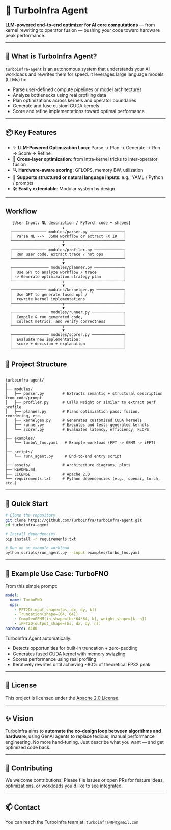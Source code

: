 # 🚀 TurboInfra Agent

**LLM-powered end-to-end optimizer for AI core computations** — from kernel rewriting to operator fusion — pushing your code toward hardware peak performance.

---

## 🧠 What is TurboInfra Agent?

`turboinfra-agent` is an autonomous system that understands your AI workloads and rewrites them for speed. It leverages large language models (LLMs) to:

- Parse user-defined compute pipelines or model architectures
- Analyze bottlenecks using real profiling data
- Plan optimizations across kernels and operator boundaries
- Generate and fuse custom CUDA kernels
- Score and refine implementations toward optimal performance

---

## 📦 Key Features

- ✨ **LLM-Powered Optimization Loop**: Parse → Plan → Generate → Run → Score → Refine
- 🧩 **Cross-layer optimization**: from intra-kernel tricks to inter-operator fusion
- 🔍 **Hardware-aware scoring**: GFLOPS, memory BW, utilization
- 📐 **Supports structured or natural language inputs**: e.g., YAML / Python / prompts
- 🛠️ **Easily extendable**: Modular system by design

---

## Workflow

       [User Input: NL description / PyTorch code + shapes]
                             ↓
      ┌─────────────── modules/parser.py ───────────────┐
      │  Parse NL -->  JSON workflow or extract FX IR   │
      └──────────────────────┬──────────────────────────┘
                             ▼
      ┌─────────────── modules/profiler.py ─────────────┐
      │  Run user code, extract trace / hot ops         │
      └──────────────────────┬──────────────────────────┘
                             ▼
      ┌──────────────── modules/planner.py ─────────────┐
      │  Use GPT to analyze workflow / trace            │
      │ -> Generate optimization strategy plan          │
      └──────────────────────┬──────────────────────────┘
                             ▼
      ┌─────────────── modules/kernelgen.py ────────────┐
      │  Use GPT to generate fused ops /                │
      │  rewrite kernel implementations                 │
      └──────────────────────┬──────────────────────────┘
                             ▼
      ┌──────────────── modules/runner.py ──────────────┐
      │  Compile & run generated code,                  │
      │  collect metrics, and verify correctness        │
      └──────────────────────┬──────────────────────────┘
                             ▼
      ┌──────────────── modules/scorer.py ──────────────┐
      │  Evaluate new implementation:                   │
      │  score + decision + explanation                 │
      └─────────────────────────────────────────────────┘



## 🧱 Project Structure

```

turboinfra-agent/
│
├── modules/
│   ├── parser.py        # Extracts semantic + structural description from code/prompt
│   ├── profiler.py      # Calls Nsight or similar to extract perf profile
│   ├── planner.py       # Plans optimization pass: fusion, reordering, etc.
│   ├── kernelgen.py     # Generates customized CUDA kernels
│   ├── runner.py        # Executes and tests generated kernels
│   └── scorer.py        # Evaluates latency, efficiency, FLOPS
│
├── examples/
│   └── turbo\_fno.yaml   # Example workload (FFT -> GEMM -> iFFT)
│
├── scripts/
│   └── run\_agent.py     # End-to-end entry script
│
├── assets/              # Architecture diagrams, plots
├── README.md
├── LICENSE              # Apache 2.0
└── requirements.txt     # Python dependencies (e.g., openai, torch, etc.)

````

---

## 🔧 Quick Start

```bash
# Clone the repository
git clone https://github.com/TurboInfra/turboinfra-agent.git
cd turboinfra-agent

# Install dependencies
pip install -r requirements.txt

# Run on an example workload
python scripts/run_agent.py --input examples/turbo_fno.yaml
````

---

## 🧪 Example Use Case: TurboFNO

From this simple prompt:

```yaml
model:
  name: TurboFNO
  ops:
    - FFT2D(input_shape=[bs, dx, dy, k])
    - Truncation(shape=[64, 64])
    - ComplexGEMM(in_shape=[bs*64*64, k], weight_shape=[k, n])
    - iFFT2D(output_shape=[bs, dx, dy, n])
hardware: A100
```

TurboInfra Agent automatically:

* Detects opportunities for built-in truncation + zero-padding
* Generates fused CUDA kernel with memory swizzling
* Scores performance using real profiling
* Iteratively rewrites until achieving \~80% of theoretical FP32 peak

---

## 📃 License

This project is licensed under the [Apache 2.0 License](LICENSE).

---

## ✨ Vision

TurboInfra aims to **automate the co-design loop between algorithms and hardware**, using GenAI agents to replace tedious, manual performance engineering.
No more hand-tuning. Just describe what you want — and get optimized code back.

---

## 🤝 Contributing

We welcome contributions! Please file issues or open PRs for feature ideas, optimizations, or workloads you'd like to see integrated.

---

## 📫 Contact

You can reach the TurboInfra team at: `turboinfra404@gmail.com`
